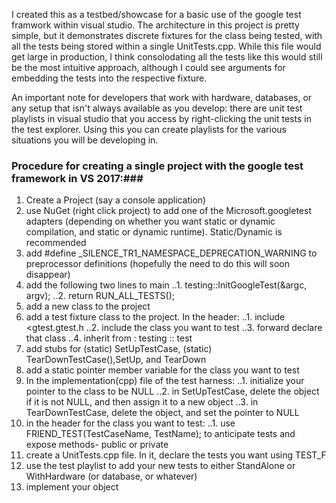 I created this as a testbed/showcase for a basic use of the google test framwork within visual studio.
The architecture in this project is pretty simple, but it demonstrates discrete fixtures for the class being tested,
with all the tests being stored within a single UnitTests.cpp.  While this file would get large in production, 
I think consolodating all the tests like this would still be the most intuitive approach, although I could see arguments for 
embedding the tests into the respective fixture.

An important note for developers that work with hardware, databases, or any setup that isn't always available as you develop:  there are unit test playlists in visual studio that you access by right-clicking the unit tests in the test explorer.  Using this you can create playlists for the various situations you will be developing in.

### Procedure for creating a single project with the google test framework in VS 2017:###
1. Create a Project (say a console application)
2. use NuGet (right click project) to add one of the Microsoft.googletest adapters (depending on whether you want static or dynamic compilation, and static or dynamic runtime).  Static/Dynamic is recommended
3. add #define _SILENCE_TR1_NAMESPACE_DEPRECATION_WARNING to preprocessor definitions (hopefully the need to do this will soon disappear)
4. add the following two lines to main
..1. testing::InitGoogleTest(&argc, argv);
..2. return RUN_ALL_TESTS();
5. add a new class to the project
6. add a test fixture class to the project.  In the header:
..1. include <gtest.gtest.h
..2. include the class you want to test
..3. forward declare that class
..4. inherit from : testing :: test
5. add stubs for (static) SetUpTestCase, (static) TearDownTestCase(),SetUp, and TearDown
6. add a static pointer member variable for the class you want to test
7. In the implementation(cpp) file of the test harness:
..1. initialize your pointer to the class to be NULL
..2. in SetUpTestCase, delete the object if it is not NULL, and then assign it to a new object
..3. in TearDownTestCase, delete the object, and set the pointer to NULL
8. in the header for the class you want to test:
..1. use FRIEND_TEST(TestCaseName, TestName); to anticipate tests and expose methods- public or private
9. create a UnitTests.cpp file.  In it, declare the tests you want using TEST_F
10. use the test playlist to add your new tests to either StandAlone or WithHardware (or database, or whatever)
11. implement your object

